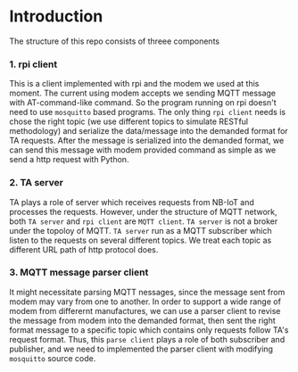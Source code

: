 # Introduction
The structure of this repo consists of threee components

### 1. rpi client

This is a client implemented with rpi and the modem we used at this moment. The current using modem accepts we sending MQTT message with AT-command-like command. So the program running on rpi doesn't need to use `mosquitto` based programs.
The only thing `rpi client` needs is chose the right topic (we use different topics to simulate RESTful methodology) and serialize the data/message into the demanded format for TA requests. After the message is serialized into the demanded format, we can send this message with modem provided command as simple as we send a http request with Python.

### 2. TA server

TA plays a role of server which receives requests from NB-IoT and processes the requests. However, under the structure of MQTT network, both `TA server` and `rpi client` are `MQTT client`. `TA server` is not a broker under the topoloy of MQTT.
`TA server` run as a MQTT subscriber which listen to the requests on several different topics. We treat each topic as different URL path of http protocol does.

### 3. MQTT message parser client
It might necessitate parsing MQTT nessages, since the message sent from modem may vary from one to another. In order to support a wide range of modem from differernt manufactures, we can use a parser client to revise the message from modem into the demanded format, then sent the right format message to a specific topic which contains only requests follow TA's request format.
Thus, this `parse client` plays a role of both subscriber and publisher, and we need to implemented the parser client with modifying `mosquitto` source code.
